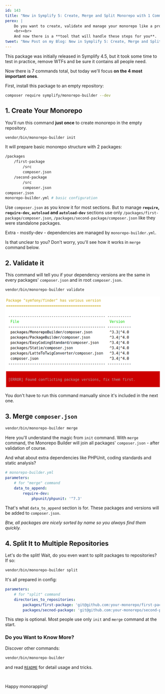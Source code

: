 ```yaml
---
id: 143
title: "New in Symplify 5: Create, Merge and Split Monorepo with 1 Command"
perex: |
    Do you want to create, validate and manage your monorepo like a pro? There is no science behind it, just a few routine steps that you need to repeat.
    <br><br>
    And now there is a **tool that will handle these steps for you**.
tweet: "New Post on my Blog: New in Symplify 5: Create, Merge and Split #Monorepo with 1 Command"
---
```


This package was initially released in Symplify 4.5, but it took some time to test in practice, remove WTFs and be sure it contains all people need.

Now there is 7 commands total, but today we'll focus **on the 4 most important ones**.

First, install this package to an empty repository:

```bash
composer require symplify/monorepo-builder --dev
```

## 1. Create Your Monorepo

You'll run this command **just once** to create monorepo in the empty repository.

```bash
vendor/bin/monorepo-builder init
```

It will prepare basic monorepo structure with 2 packages:

```bash
/packages
    /first-package
        /src
        composer.json
    /second-package
        /src
        composer.json
composer.json
monorepo-builder.yml # basic configuration
```

Use `composer.json` as you know it for most sections. But to manage **`require`, `require-dev`, `autoload` and `autoload-dev`** sections use only `/packages/first-package/composer.json`, `/packages/second-package/composer.json` like they were standalone packages.

Extra - mostly-dev - dependencies are managed by `monorepo-builder.yml`.

Is that unclear to you? Don't worry, you'll see how it works in `merge` command below.

## 2. Validate it

This command will tell you if your dependency versions are the same in every packages' `composer.json` and in root `composer.json`.

```bash
vendor/bin/monorepo-builder validate
```

<img src="/assets/images/posts/2018/symplify-5-monorepo-builder/validate.png" class="img-thumbnail">

You don't have to run this command manually since it's included in the next one.

## 3. Merge `composer.json`

```bash
vendor/bin/monorepo-builder merge
```

Here you'll understand the magic from `init` command. With `merge` command, the Monorepo Builder will join all packages' `composer.json` - after validation of course.

And what about extra dependencies like PHPUnit, coding standards and static analysis?

```yaml
# monorepo-builder.yml
parameters:
    # for "merge" command
    data_to_append:
        require-dev:
            phpunit/phpunit: '^7.3'
```

That's what `data_to_append` section is for. These packages and versions will be added to `composer.json`.

*Btw, all packages are nicely sorted by name so you always find them quickly.*

## 4. Split It to Multiple Repositories

Let's do the split! Wait, do you even want to split packages to repositories? If so:

```bash
vendor/bin/monorepo-builder split
```

It's all prepared in config:

```yaml
parameters:
    # for "split" command
    directories_to_repositories:
        packages/first-package: 'git@github.com:your-monorepo/first-package.git'
        packages/secnod-package: 'git@github.com:your-monorepo/second-package.git'

```

This step is optional. Most people use only `init` and `merge` command at the start.


### Do you Want to Know More?

Discover other commands:

```bash
vendor/bin/monorepo-builder
```

and read [`README`](https://github.com/symplify/monorepobuilder) for detail usage and tricks.

<br>

Happy monorapping!
